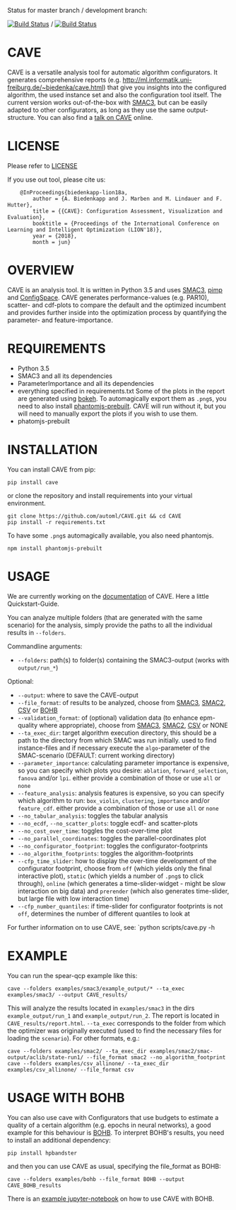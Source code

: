 Status for master branch / development branch:

[![Build Status](https://travis-ci.org/automl/CAVE.svg?branch=master)](https://travis-ci.org/automl/CAVE) / [![Build Status](https://travis-ci.org/automl/CAVE.svg?branch=development)](https://travis-ci.org/automl/CAVE)

# CAVE 
CAVE is a versatile analysis tool for automatic algorithm configurators. It generates comprehensive reports (e.g. http://ml.informatik.uni-freiburg.de/~biedenka/cave.html) that
give you insights into the configured algorithm, the used instance set and also the configuration tool itself.
The current version works out-of-the-box with [SMAC3](https://github.com/automl/SMAC3), but can be easily adapted to other configurators, as long as they use the same output-structure.
You can also find a [talk on CAVE](https://drive.google.com/file/d/1lNu6sZGB3lcr6fYI1tzLOJzILISO9WE1/view) online.

# LICENSE 
Please refer to [LICENSE](https://github.com/automl/CAVE/blob/master/LICENSE)

If you use out tool, please cite us:

        @InProceedings{biedenkapp-lion18a,
            author = {A. Biedenkapp and J. Marben and M. Lindauer and F. Hutter},
            title = {{CAVE}: Configuration Assessment, Visualization and Evaluation},
            booktitle = {Proceedings of the International Conference on Learning and Intelligent Optimization (LION'18)},
            year = {2018},
            month = jun}


# OVERVIEW 
CAVE is an analysis tool.
It is written in Python 3.5 and uses [SMAC3](https://github.com/automl/SMAC3), [pimp](https://github.com/automl/ParameterImportance) and [ConfigSpace](https://github.com/automl/ConfigSpace).
CAVE generates performance-values (e.g. PAR10), scatter- and cdf-plots to compare the default and the optimized incumbent and provides further inside into the optimization process by quantifying the parameter- and feature-importance.

# REQUIREMENTS
- Python 3.5
- SMAC3 and all its dependencies
- ParameterImportance and all its dependencies
- everything specified in requirements.txt
Some of the plots in the report are generated using [bokeh](https://bokeh.pydata.org/en/latest/). To automagically export them as `.png`s, you need to also install [phantomjs-prebuilt](https://www.npmjs.com/package/phantomjs-prebuilt). CAVE will run without it, but you will need to manually export the plots if you wish to use them.
- phatomjs-prebuilt

# INSTALLATION
You can install CAVE from pip:
```
pip install cave
```
or clone the repository and install requirements into your virtual environment.
```
git clone https://github.com/automl/CAVE.git && cd CAVE
pip install -r requirements.txt
```
To have some `.png`s automagically available, you also need phantomjs.
```
npm install phantomjs-prebuilt
```

# USAGE
We are currently working on the [documentation](https://automl.github.io/CAVE/stable/) of CAVE. Here a little Quickstart-Guide.

You can analyze multiple folders (that are generated with the same scenario) for the analysis, simply provide the paths to all the individual results in `--folders`.

Commandline arguments:
- `--folders`: path(s) to folder(s) containing the SMAC3-output (works with
  `output/run_*`)

Optional:
- `--output`: where to save the CAVE-output
- `--file_format`: of results to be analyzed, choose from [SMAC3](https://github.com/automl/SMAC3), [SMAC2](https://www.cs.ubc.ca/labs/beta/Projects/SMAC), [CSV](https://automl.github.io/CAVE/stable/quickstart.html#csv) or [BOHB](https://github.com/automl/HpBandSter)
- `--validation_format`: of (optional) validation data (to enhance epm-quality where appropriate), choose from [SMAC3](https://github.com/automl/SMAC3), [SMAC2](https://www.cs.ubc.ca/labs/beta/Projects/SMAC), [CSV](https://automl.github.io/CAVE/stable/quickstart.html#csv) or NONE
- `--ta_exec_dir`: target algorithm execution directory, this should be a path to
  the directory from which SMAC was run initially. used to find instance-files and
  if necessary execute the `algo`-parameter of the SMAC-scenario (DEFAULT:
  current working directory)
- `--parameter_importance`: calculating parameter importance is expensive, so you can
  specify which plots you desire: `ablation`, `forward_selection`, `fanova`
  and/or `lpi`.
  either provide a combination of those or use `all` or `none`
- `--feature_analysis`: analysis features is expensive, so you can specify which
  algorithm to run: `box_violin`, `clustering`, `importance` and/or `feature_cdf`.
  either provide a combination of those or use `all` or `none`
- `--no_tabular_analysis`: toggles the tabular analysis
- `--no_ecdf`, `--no_scatter_plots`: toggle ecdf- and scatter-plots
- `--no_cost_over_time`: toggles the cost-over-time plot
- `--no_parallel_coordinates`: toggles the parallel-coordinates plot
- `--no_configurator_footprint`: toggles the configurator-footprints
- `--no_algorithm_footprints`: toggles the algorithm-footprints
- `--cfp_time_slider`: how to display the over-time development of the configurator footprint, choose from `off` (which yields only the final interactive plot), `static` (which yields a number of `.png`s to click through), `online` (which generates a time-slider-widget - might be slow interaction on big data) and `prerender` (which also generates time-slider, but large file with low interaction time)
- `--cfp_number_quantiles`: if time-slider for configurator footprints is not `off`, determines the number of different quantiles to look at

For further information on  to use CAVE, see:
`python scripts/cave.py -h

# EXAMPLE
You can run the spear-qcp example like this:
```
cave --folders examples/smac3/example_output/* --ta_exec examples/smac3/ --output CAVE_results/
```
This will analyze the results located in `examples/smac3` in the dirs `example_output/run_1` and `example_output/run_2`.
The report is located in `CAVE_results/report.html`.
`--ta_exec` corresponds to the folder from which the optimizer was originally executed (used to find the necessary files for loading the `scenario`).
For other formats, e.g.:
```
cave --folders examples/smac2/ --ta_exec_dir examples/smac2/smac-output/aclib/state-run1/ --file_format smac2 --no_algorithm_footprint
cave --folders examples/csv_allinone/ --ta_exec_dir examples/csv_allinone/ --file_format csv

```

# USAGE WITH BOHB
You can also use cave with Configurators that use budgets to estimate a quality of a certain algorithm (e.g. epochs in
neural networks), a good example for this behaviour is [BOHB](https://github.com/automl/HpBandSter). To interpret BOHB's
results, you need to install an additional dependency:
```
pip install hpbandster
```
and then you can use CAVE as usual, specifying the file_format as BOHB:
```
cave --folders examples/bohb --file_format BOHB --output CAVE_BOHB_results
```
There is an [example
jupyter-notebook](https://github.com/automl/HpBandSter/blob/add_docu/hpbandster/examples/Workflow.ipynb) on how to use
CAVE with BOHB.
